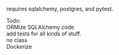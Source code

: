 requires sqlalchemy, postgres, and pytest.

Todo: <br>
ORMize SQLAlchemy code<br>
add tests for all kinds of stuff.<br>
no class<br>
Dockerize
